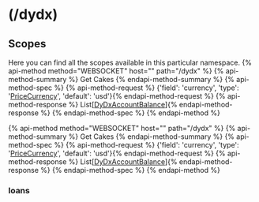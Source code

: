 # (/dydx)
## Scopes 
Here you can find all the scopes available in this particular namespace. 
{% api-method method="WEBSOCKET" host="" path="/dydx" %}
{% api-method-summary %} Get Cakes {% endapi-method-summary %}
{% api-method-spec %}
{% api-method-request %}
{'field': 'currency', 'type': '[PriceCurrency](#pricecurrency)', 'default': 'usd'}{% endapi-method-request %}
{% api-method-response %}
List[[DyDxAccountBalance](#dydxaccountbalance)]{% endapi-method-response %}
{% endapi-method-spec %}
{% endapi-method %}

{% api-method method="WEBSOCKET" host="" path="/dydx" %}
{% api-method-summary %} Get Cakes {% endapi-method-summary %}
{% api-method-spec %}
{% api-method-request %}
{'field': 'currency', 'type': '[PriceCurrency](#pricecurrency)', 'default': 'usd'}{% endapi-method-request %}
{% api-method-response %}
List[[DyDxAccountBalance](#dydxaccountbalance)]{% endapi-method-response %}
{% endapi-method-spec %}
{% endapi-method %}

### loans
